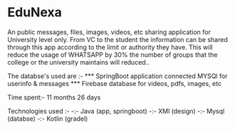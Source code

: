 # EduNexa
An public messages, files, images, videos, etc sharing application for University level only.
From VC to the student the information can be shared through this app according to the limit or authority they have. 
This will reduce the usage of WHATSAPP by 30% the number of groups that the college or the university maintains will reduced..


The databse's used are :-
        *** SpringBoot application connected MYSQl for userinfo & messages
        *** Firebase database for videos, pdfs, images, etc

Time spent:- 11 months 26 days

Technologies used :-
      -:- Java (app, springboot)
      -:- XMl (design)
      -:- Mysql (databse)
      -:- Kotlin (gradel)
